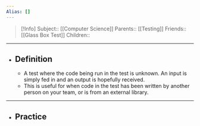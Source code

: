 ```yaml
---
Alias: []
---
```

> [!Info]
> Subject:: [[Computer Science]]
> Parents:: [[Testing]]
> Friends:: [[Glass Box Test]]
> Children:: 
---
- ## Definition
	- A test where the code being run in the test is unknown. An input is simply fed in and an output is hopefully received.
	- This is useful for when code in the test has been written by another person on your team, or is from an external library.
---
- ## Practice